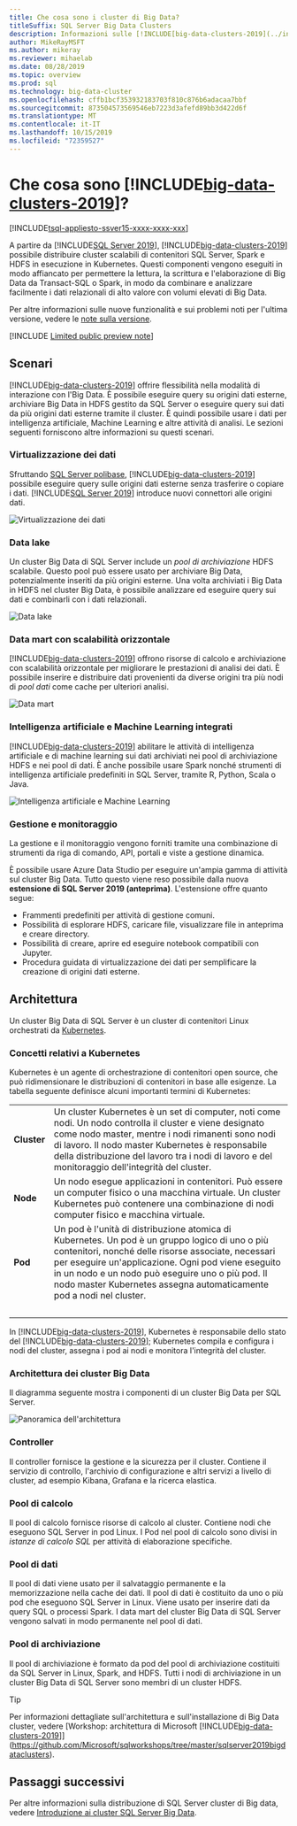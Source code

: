 ```yaml
---
title: Che cosa sono i cluster di Big Data?
titleSuffix: SQL Server Big Data Clusters
description: Informazioni sulle [!INCLUDE[big-data-clusters-2019](../includes/ssbigdataclusters-ver15.md)] (anteprima) eseguite in Kubernetes e offrono opzioni di scalabilità orizzontale per i dati relazionali e HDFS.
author: MikeRayMSFT
ms.author: mikeray
ms.reviewer: mihaelab
ms.date: 08/28/2019
ms.topic: overview
ms.prod: sql
ms.technology: big-data-cluster
ms.openlocfilehash: cffb1bcf353932183703f810c876b6adacaa7bbf
ms.sourcegitcommit: 873504573569546eb7223d3afefd89bb3d422d6f
ms.translationtype: MT
ms.contentlocale: it-IT
ms.lasthandoff: 10/15/2019
ms.locfileid: "72359527"
---
```

# <a name="what-are-includebig-data-clusters-2019includesssbigdataclusters-ss-novermd"></a>Che cosa sono [!INCLUDE[big-data-clusters-2019](../includes/ssbigdataclusters-ss-nover.md)]?

[!INCLUDE[tsql-appliesto-ssver15-xxxx-xxxx-xxx](../includes/tsql-appliesto-ssver15-xxxx-xxxx-xxx.md)]

A partire da [!INCLUDE[SQL Server 2019](../includes/sssqlv15-md.md)], [!INCLUDE[big-data-clusters-2019](../includes/ssbigdataclusters-ss-nover.md)] possibile distribuire cluster scalabili di contenitori SQL Server, Spark e HDFS in esecuzione in Kubernetes. Questi componenti vengono eseguiti in modo affiancato per permettere la lettura, la scrittura e l'elaborazione di Big Data da Transact-SQL o Spark, in modo da combinare e analizzare facilmente i dati relazionali di alto valore con volumi elevati di Big Data.

Per altre informazioni sulle nuove funzionalità e sui problemi noti per l'ultima versione, vedere le [note sulla versione](release-notes-big-data-cluster.md).

[!INCLUDE [Limited public preview note](../includes/big-data-cluster-preview-note.md)]

## <a name="scenarios"></a>Scenari

[!INCLUDE[big-data-clusters-2019](../includes/ssbigdataclusters-ss-nover.md)] offrire flessibilità nella modalità di interazione con l'Big Data. È possibile eseguire query su origini dati esterne, archiviare Big Data in HDFS gestito da SQL Server o eseguire query sui dati da più origini dati esterne tramite il cluster. È quindi possibile usare i dati per intelligenza artificiale, Machine Learning e altre attività di analisi. Le sezioni seguenti forniscono altre informazioni su questi scenari.

### <a name="data-virtualization"></a>Virtualizzazione dei dati

Sfruttando [SQL Server polibase](../relational-databases/polybase/polybase-guide.md), [!INCLUDE[big-data-clusters-2019](../includes/ssbigdataclusters-ss-nover.md)] possibile eseguire query sulle origini dati esterne senza trasferire o copiare i dati. [!INCLUDE[SQL Server 2019](../includes/sssqlv15-md.md)] introduce nuovi connettori alle origini dati.

![Virtualizzazione dei dati](media/big-data-cluster-overview/data-virtualization.png)

### <a name="data-lake"></a>Data lake

Un cluster Big Data di SQL Server include un *pool di archiviazione* HDFS scalabile. Questo pool può essere usato per archiviare Big Data, potenzialmente inseriti da più origini esterne. Una volta archiviati i Big Data in HDFS nel cluster Big Data, è possibile analizzare ed eseguire query sui dati e combinarli con i dati relazionali.

![Data lake](media/big-data-cluster-overview/data-lake.png)

### <a name="scale-out-data-mart"></a>Data mart con scalabilità orizzontale

[!INCLUDE[big-data-clusters-2019](../includes/ssbigdataclusters-ss-nover.md)] offrono risorse di calcolo e archiviazione con scalabilità orizzontale per migliorare le prestazioni di analisi dei dati. È possibile inserire e distribuire dati provenienti da diverse origini tra più nodi di *pool dati* come cache per ulteriori analisi.

![Data mart](media/big-data-cluster-overview/data-mart.png)

### <a name="integrated-ai-and-machine-learning"></a>Intelligenza artificiale e Machine Learning integrati

[!INCLUDE[big-data-clusters-2019](../includes/ssbigdataclusters-ss-nover.md)] abilitare le attività di intelligenza artificiale e di machine learning sui dati archiviati nei pool di archiviazione HDFS e nei pool di dati. È anche possibile usare Spark nonché strumenti di intelligenza artificiale predefiniti in SQL Server, tramite R, Python, Scala o Java.

![Intelligenza artificiale e Machine Learning](media/big-data-cluster-overview/ai-ml-spark.png)

### <a name="management-and-monitoring"></a>Gestione e monitoraggio

La gestione e il monitoraggio vengono forniti tramite una combinazione di strumenti da riga di comando, API, portali e viste a gestione dinamica.

È possibile usare Azure Data Studio per eseguire un'ampia gamma di attività sul cluster Big Data. Tutto questo viene reso possibile dalla nuova **estensione di SQL Server 2019 (anteprima)**. L'estensione offre quanto segue:

- Frammenti predefiniti per attività di gestione comuni.
- Possibilità di esplorare HDFS, caricare file, visualizzare file in anteprima e creare directory.
- Possibilità di creare, aprire ed eseguire notebook compatibili con Jupyter.
- Procedura guidata di virtualizzazione dei dati per semplificare la creazione di origini dati esterne.

## <a id="architecture"></a> Architettura

Un cluster Big Data di SQL Server è un cluster di contenitori Linux orchestrati da [Kubernetes](https://kubernetes.io/docs/concepts/).

### <a name="kubernetes-concepts"></a>Concetti relativi a Kubernetes

Kubernetes è un agente di orchestrazione di contenitori open source, che può ridimensionare le distribuzioni di contenitori in base alle esigenze. La tabella seguente definisce alcuni importanti termini di Kubernetes:

|||
|:--|:--|
| **Cluster** | Un cluster Kubernetes è un set di computer, noti come nodi. Un nodo controlla il cluster e viene designato come nodo master, mentre i nodi rimanenti sono nodi di lavoro. Il nodo master Kubernetes è responsabile della distribuzione del lavoro tra i nodi di lavoro e del monitoraggio dell'integrità del cluster. |
| **Node** | Un nodo esegue applicazioni in contenitori. Può essere un computer fisico o una macchina virtuale. Un cluster Kubernetes può contenere una combinazione di nodi computer fisico e macchina virtuale. |
| **Pod** | Un pod è l'unità di distribuzione atomica di Kubernetes. Un pod è un gruppo logico di uno o più contenitori, nonché delle risorse associate, necessari per eseguire un'applicazione. Ogni pod viene eseguito in un nodo e un nodo può eseguire uno o più pod. Il nodo master Kubernetes assegna automaticamente pod a nodi nel cluster. |
| &nbsp; ||

In [!INCLUDE[big-data-clusters-2019](../includes/ssbigdataclusters-ss-nover.md)], Kubernetes è responsabile dello stato del [!INCLUDE[big-data-clusters-2019](../includes/ssbigdataclusters-ss-nover.md)]; Kubernetes compila e configura i nodi del cluster, assegna i pod ai nodi e monitora l'integrità del cluster.

### <a name="big-data-clusters-architecture"></a>Architettura dei cluster Big Data

Il diagramma seguente mostra i componenti di un cluster Big Data per SQL Server.

![Panoramica dell'architettura](media/big-data-cluster-overview/architecture-diagram-overview.png)

### <a id="controlplane"></a> Controller

Il controller fornisce la gestione e la sicurezza per il cluster. Contiene il servizio di controllo, l'archivio di configurazione e altri servizi a livello di cluster, ad esempio Kibana, Grafana e la ricerca elastica.

### <a id="computeplane"></a> Pool di calcolo

Il pool di calcolo fornisce risorse di calcolo al cluster. Contiene nodi che eseguono SQL Server in pod Linux. I Pod nel pool di calcolo sono divisi in *istanze di calcolo SQL* per attività di elaborazione specifiche. 

### <a id="dataplane"></a> Pool di dati

Il pool di dati viene usato per il salvataggio permanente e la memorizzazione nella cache dei dati. Il pool di dati è costituito da uno o più pod che eseguono SQL Server in Linux. Viene usato per inserire dati da query SQL o processi Spark. I data mart del cluster Big Data di SQL Server vengono salvati in modo permanente nel pool di dati. 

### <a name="storage-pool"></a>Pool di archiviazione

Il pool di archiviazione è formato da pod del pool di archiviazione costituiti da SQL Server in Linux, Spark, and HDFS. Tutti i nodi di archiviazione in un cluster Big Data di SQL Server sono membri di un cluster HDFS.

> [!TIP]
> Per informazioni dettagliate sull'architettura e sull'installazione di Big Data cluster, vedere [Workshop: architettura di Microsoft [!INCLUDE[big-data-clusters-2019](../includes/ssbigdataclusters-ss-nover.md)]](https://github.com/Microsoft/sqlworkshops/tree/master/sqlserver2019bigdataclusters).

## <a name="next-steps"></a>Passaggi successivi

Per altre informazioni sulla distribuzione di SQL Server cluster di Big data, vedere [Introduzione ai cluster SQL Server Big Data](deploy-get-started.md).
